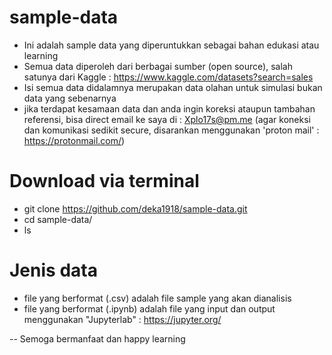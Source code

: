 # sample-data

- Ini adalah sample data yang diperuntukkan sebagai bahan edukasi atau learning
- Semua data diperoleh dari berbagai sumber (open source), salah satunya dari Kaggle : https://www.kaggle.com/datasets?search=sales
- Isi semua data didalamnya merupakan data olahan untuk simulasi bukan data yang sebenarnya
- jika terdapat kesamaan data dan anda ingin koreksi ataupun tambahan referensi, bisa direct email ke saya di : Xplo17s@pm.me (agar koneksi dan komunikasi sedikit secure, disarankan menggunakan 'proton mail' : https://protonmail.com/)

# Download via terminal
- git clone https://github.com/deka1918/sample-data.git
- cd sample-data/
- ls

# Jenis data
- file yang berformat (.csv) adalah file sample yang akan dianalisis
- file yang berformat (.ipynb) adalah file yang input dan output menggunakan "Jupyterlab" : https://jupyter.org/


-- Semoga bermanfaat dan happy learning
